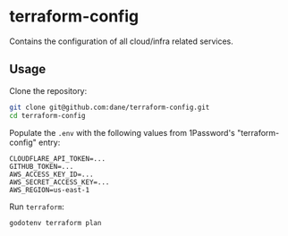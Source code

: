 # terraform-config

Contains the configuration of all cloud/infra related services.

## Usage

Clone the repository:

```bash
git clone git@github.com:dane/terraform-config.git
cd terraform-config
```

Populate the `.env` with the following values from 1Password's
"terraform-config" entry:

```
CLOUDFLARE_API_TOKEN=...
GITHUB_TOKEN=...
AWS_ACCESS_KEY_ID=...
AWS_SECRET_ACCESS_KEY=...
AWS_REGION=us-east-1
```

Run `terraform`:

```bash
godotenv terraform plan
```
